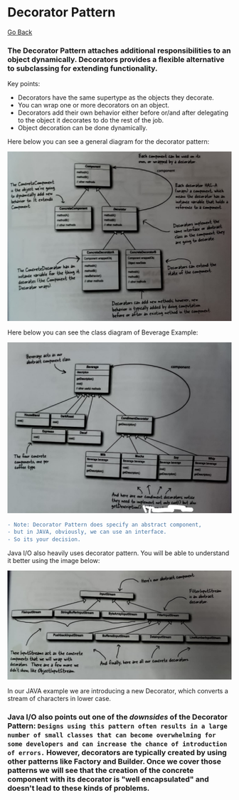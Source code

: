 # Decorator Pattern
  
[Go Back](../notes.md)
  
### **The Decorator Pattern** attaches additional responsibilities to an object dynamically. Decorators provides a flexible alternative to subclassing for extending functionality.
  
Key points:
  
- Decorators have the same supertype as the objects they decorate.
- You can wrap one or more decorators on an object.
- Decorators add their own behavior either before or/and after delegating to the object it decorates to do the rest of the job.
- Object decoration can be done dynamically.
  
Here below you can see a general diagram for the decorator pattern:
  
![Decorator Pattern diagram shown here](decorator.jpeg)
  
Here below you can see the class diagram of Beverage Example:
  
![Beverage class example diagram shown here](beverage.jpeg)
  
```diff
- Note: Decorator Pattern does specify an abstract component,
- but in JAVA, obviously, we can use an interface.
- So its your decision.
```
  
Java I/O also heavily uses decorator pattern. You will be able to understand it better using the image below:
  
![Java I/O Class diagram to be shown here](javaio.jpeg)
  
In our JAVA example we are introducing a new Decorator, which converts a stream of characters in lower case.

### Java I/O also points out one of the *downsides* of the Decorator Pattern: `Designs using this pattern often results in a large number of small classes that can become overwhelming for some developers and can increase the chance of introduction of errors.` However, decorators are typically created by using other patterns like Factory and Builder. Once we cover those patterns we will see that the creation of the concrete component with its decorator is "well encapsulated" and doesn't lead to these kinds of problems.